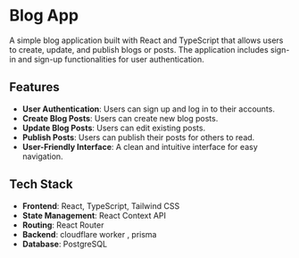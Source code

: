 # Blog App

A simple blog application built with React and TypeScript that allows users to create, update, and publish blogs or posts. The application includes sign-in and sign-up functionalities for user authentication.

## Features

- **User Authentication**: Users can sign up and log in to their accounts.
- **Create Blog Posts**: Users can create new blog posts.
- **Update Blog Posts**: Users can edit existing posts.
- **Publish Posts**: Users can publish their posts for others to read.
- **User-Friendly Interface**: A clean and intuitive interface for easy navigation.

## Tech Stack

- **Frontend**: React, TypeScript, Tailwind CSS
- **State Management**: React Context API 
- **Routing**: React Router
- **Backend**: cloudflare worker , prisma 
- **Database**: PostgreSQL


